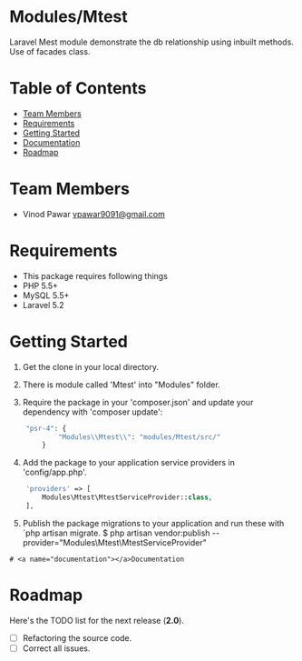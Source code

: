 # Modules/Mtest

Laravel Mest module demonstrate the db relationship using inbuilt methods. Use of facades class.

# Table of Contents
* [Team Members](#team-members)
* [Requirements](#requirements)
* [Getting Started](#getting-started)
* [Documentation](#documentation)
* [Roadmap](#roadmap)


# <a name="team-members"></a>Team Members

* Vinod Pawar <vpawar9091@gmail.com>

# <a name="requirements"></a>Requirements

* This package requires following things 
* PHP 5.5+
* MySQL 5.5+
* Laravel 5.2

# <a name="getting-started"></a>Getting Started

1. Get the clone in your local directory.

2. There is module called 'Mtest' into "Modules" folder.

3. Require the package in your 'composer.json' and update your dependency with 'composer update':
```php
	"psr-4": {
            "Modules\\Mtest\\": "modules/Mtest/src/"
        }
```
4. Add the package to your application service providers in 'config/app.php'.
```php
	'providers' => [
		Modules\Mtest\MtestServiceProvider::class,
	],
```
5. Publish the package migrations to your application and run these with `php artisan migrate.
	$ php artisan vendor:publish --provider="Modules\Mtest\MtestServiceProvider"
```	
# <a name="documentation"></a>Documentation
```
# <a name="roadmap"></a>Roadmap

Here's the TODO list for the next release (**2.0**).

* [ ] Refactoring the source code.
* [ ] Correct all issues.
